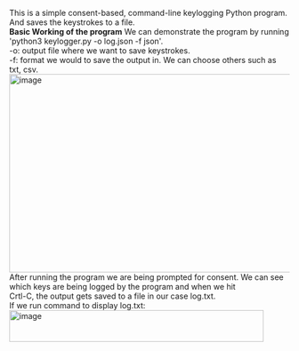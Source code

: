 This is a simple consent-based, command-line keylogging Python program. And saves the keystrokes to a file.\
**Basic Working of the program**
We can demonstrate the program by running 'python3 keylogger.py -o log.json -f json'.\
-o: output file where we want to save keystrokes.\
-f: format we would to save the output in. We can choose others such as txt, csv.\
<img width="1057" height="357" alt="image" src="https://github.com/user-attachments/assets/4b6eb7f5-0180-484f-b3af-9487066d5237" />\
After running the program we are being prompted for consent. We can see which keys are being logged by the program and when we hit\
Crtl-C, the output gets saved to a file in our case log.txt.\
If we run command to display log.txt:\
<img width="457" height="57" alt="image" src="https://github.com/user-attachments/assets/72531cbf-8890-4e3a-bd7a-412162e1c6a3" />
